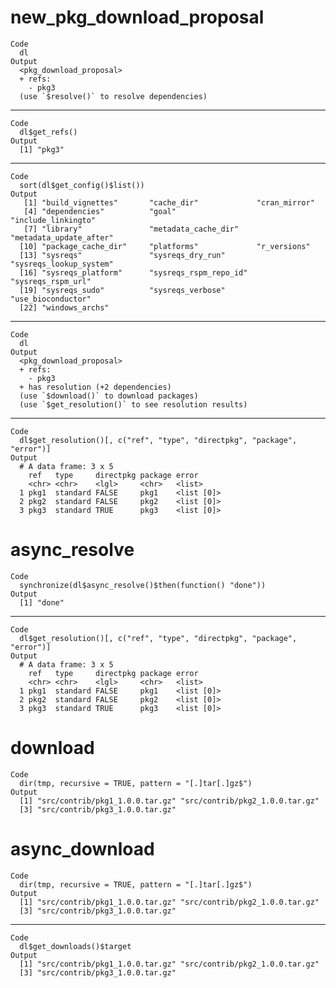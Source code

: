 # new_pkg_download_proposal

    Code
      dl
    Output
      <pkg_download_proposal>
      + refs:
        - pkg3
      (use `$resolve()` to resolve dependencies)

---

    Code
      dl$get_refs()
    Output
      [1] "pkg3"

---

    Code
      sort(dl$get_config()$list())
    Output
       [1] "build_vignettes"       "cache_dir"             "cran_mirror"          
       [4] "dependencies"          "goal"                  "include_linkingto"    
       [7] "library"               "metadata_cache_dir"    "metadata_update_after"
      [10] "package_cache_dir"     "platforms"             "r_versions"           
      [13] "sysreqs"               "sysreqs_dry_run"       "sysreqs_lookup_system"
      [16] "sysreqs_platform"      "sysreqs_rspm_repo_id"  "sysreqs_rspm_url"     
      [19] "sysreqs_sudo"          "sysreqs_verbose"       "use_bioconductor"     
      [22] "windows_archs"        

---

    Code
      dl
    Output
      <pkg_download_proposal>
      + refs:
        - pkg3
      + has resolution (+2 dependencies)
      (use `$download()` to download packages)
      (use `$get_resolution()` to see resolution results)

---

    Code
      dl$get_resolution()[, c("ref", "type", "directpkg", "package", "error")]
    Output
      # A data frame: 3 x 5
        ref   type     directpkg package error     
        <chr> <chr>    <lgl>     <chr>   <list>    
      1 pkg1  standard FALSE     pkg1    <list [0]>
      2 pkg2  standard FALSE     pkg2    <list [0]>
      3 pkg3  standard TRUE      pkg3    <list [0]>

# async_resolve

    Code
      synchronize(dl$async_resolve()$then(function() "done"))
    Output
      [1] "done"

---

    Code
      dl$get_resolution()[, c("ref", "type", "directpkg", "package", "error")]
    Output
      # A data frame: 3 x 5
        ref   type     directpkg package error     
        <chr> <chr>    <lgl>     <chr>   <list>    
      1 pkg1  standard FALSE     pkg1    <list [0]>
      2 pkg2  standard FALSE     pkg2    <list [0]>
      3 pkg3  standard TRUE      pkg3    <list [0]>

# download

    Code
      dir(tmp, recursive = TRUE, pattern = "[.]tar[.]gz$")
    Output
      [1] "src/contrib/pkg1_1.0.0.tar.gz" "src/contrib/pkg2_1.0.0.tar.gz"
      [3] "src/contrib/pkg3_1.0.0.tar.gz"

# async_download

    Code
      dir(tmp, recursive = TRUE, pattern = "[.]tar[.]gz$")
    Output
      [1] "src/contrib/pkg1_1.0.0.tar.gz" "src/contrib/pkg2_1.0.0.tar.gz"
      [3] "src/contrib/pkg3_1.0.0.tar.gz"

---

    Code
      dl$get_downloads()$target
    Output
      [1] "src/contrib/pkg1_1.0.0.tar.gz" "src/contrib/pkg2_1.0.0.tar.gz"
      [3] "src/contrib/pkg3_1.0.0.tar.gz"

